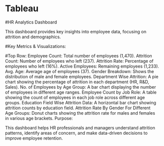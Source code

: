 # Tableau
#HR Analytics Dashboard

This dashboard provides key insights into employee data, focusing on attrition and demographics.

#Key Metrics & Visualizations:

#Top Row:
Employee Count: Total number of employees (1,470).
Attrition Count: Number of employees who left (237).
Attrition Rate: Percentage of employees who left (16%).
Active Employees: Remaining employees (1,233).
Avg. Age: Average age of employees (37).
Gender Breakdown: Shows the distribution of male and female employees.
Department Wise Attrition:
A pie chart showing the percentage of attrition in each department (HR, R&D, Sales).
No. of Employees by Age Group:
A bar chart displaying the number of employees in different age ranges.
Employee Count by Job Role:
A table showing the count of employees in each job role across different age groups.
Education Field Wise Attrition Data:
A horizontal bar chart showing attrition counts by education field.
Attrition Rate By Gender For Different Age Groups:
Donut charts showing the attrition rate for males and females in various age brackets.
Purpose:

This dashboard helps HR professionals and managers understand attrition patterns, identify areas of concern, and make data-driven decisions to improve employee retention.
